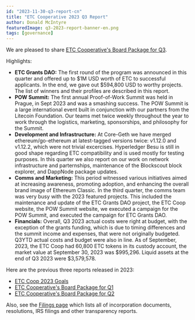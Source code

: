 ```yaml
---
id: "2023-11-30-q3-report-cn"
title: "ETC Cooperative 2023 Q3 Report"
author: Donald McIntyre
featuredImage: q3-2023-report-banner-en.png
tags: [governance]
---
```


We are pleased to share [ETC Cooperative's Board Package for Q3](https://etccooperative.org/etc-cooperative-q3-2023-cn.pdf).

Highlights:

 - **ETC Grants DAO:** The first round of the program was announced in this quarter and offered up to $1M USD worth of ETC to successful applicants. In the end, we gave out $594,800 USD to worthy projects. The list of winners and their profiles are described in this report.
 - **POW Summit:** The first annual Proof-of-Work Summit was held in Prague, in Sept 2023 and was a smashing success.  The POW Summit is a large international event built in conjunction with our partners from the Litecoin Foundation. Our teams met twice weekly throughout the year to work through the logistics, marketing, sponsorships, and philosophy for the Summit.
 - **Development and Infrastructure:** At Core-Geth we have merged ethereum/go-ethereum at latest-tagged versions twice: v1.12.0 and v1.12.2, which were not trivial excercises. Hyperledger Besu is still in good shape regarding ETC compatibility and is used mostly for testing purposes. In this quarter we also report on our work on network infrastructure and parternships, maintenance of the Blockscout block explorer, and DappNode package updates. 
 - **Comms and Marketing:** This period witnessed various initiatives aimed at increasing awareness, promoting adoption, and enhancing the overall brand image of Ethereum Classic. In the third quarter, the comms team was very busy with the 2023 featured projects. This included the maintenance and update of the ETC Grants DAO project, the ETC Coop website, the POW Summit website, we executed a campaign for the POW Summit, and executed the campaign for ETC Grants DAO.
 - **Financials:** Overall, Q3 2023 actual costs were right at budget, with the exception of the grants funding, which is due to timing differences and the summit income and expenses, that were not originally budgeted. Q3YTD actual costs and budget were also in line. As of September, 2023, the ETC Coop had 60,800 ETC tokens in its custody account, the market value at September 30, 2023 was $995,296. Liquid assets at the end of Q3 2023 were $3,579,578. 

Here are the previous three reports released in 2023:

- [ETC Coop 2023 Goals](./2023-05-19-the-etc-cooperative-goals-budget-and-AGM-reports-2023-cn)
- [ETC Cooperative's Board Package for Q1](https://etccooperative.org/etc-cooperative-q1-2023-cn.pdf)
- [ETC Cooperative's Board Package for Q2](https://etccooperative.org/etc-cooperative-q2-2023-cn.pdf)


Also, see the [Filings page](/filings) which lists all of incorporation documents, resolutions, IRS filings and other transparency reports.
